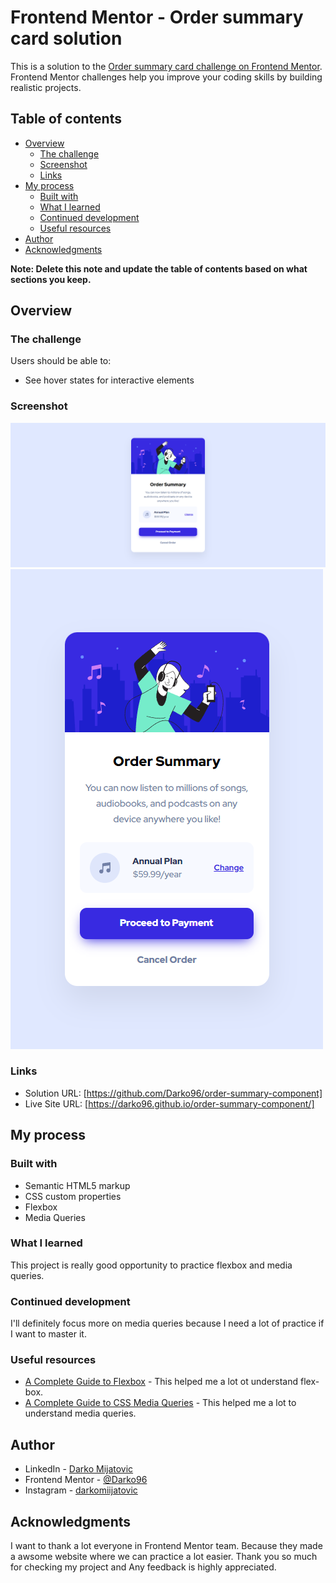 # Frontend Mentor - Order summary card solution

This is a solution to the [Order summary card challenge on Frontend Mentor](https://www.frontendmentor.io/challenges/order-summary-component-QlPmajDUj). Frontend Mentor challenges help you improve your coding skills by building realistic projects.

## Table of contents

- [Overview](#overview)
  - [The challenge](#the-challenge)
  - [Screenshot](#screenshot)
  - [Links](#links)
- [My process](#my-process)
  - [Built with](#built-with)
  - [What I learned](#what-i-learned)
  - [Continued development](#continued-development)
  - [Useful resources](#useful-resources)
- [Author](#author)
- [Acknowledgments](#acknowledgments)

**Note: Delete this note and update the table of contents based on what sections you keep.**

## Overview

### The challenge

Users should be able to:

- See hover states for interactive elements

### Screenshot

![](Screenshot/screenshot-1.png)
![](Screenshot/screenshot-2.png)

### Links

- Solution URL: [https://github.com/Darko96/order-summary-component]
- Live Site URL: [https://darko96.github.io/order-summary-component/]

## My process

### Built with

- Semantic HTML5 markup
- CSS custom properties
- Flexbox
- Media Queries

### What I learned

This project is really good opportunity to practice flexbox and media queries.

### Continued development

I'll definitely focus more on media queries because I need a lot of practice if I want to master it.

### Useful resources

- [A Complete Guide to Flexbox](https://css-tricks.com/snippets/css/a-guide-to-flexbox/) - This helped me a lot ot understand flex-box.
- [A Complete Guide to CSS Media Queries](https://css-tricks.com/a-complete-guide-to-css-media-queries/) - This helped me a lot to understand media queries.

## Author

- LinkedIn - [Darko Mijatovic](https://www.linkedin.com/in/darko-mijatovic-512384231/)
- Frontend Mentor - [@Darko96](https://www.frontendmentor.io/profile/Darko96)
- Instagram - [darkomiijatovic](https://www.instagram.com/darkomiijatovic/)

## Acknowledgments

I want to thank a lot everyone in Frontend Mentor team. Because they made a awsome website where we can practice a lot easier.
Thank you so much for checking my project and Any feedback is highly appreciated.
